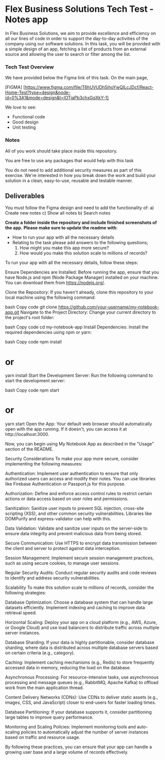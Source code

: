 # Flex Business Solutions Tech Test - Notes app

In Flex Business Solutions, we aim to provide excellence and efficiency on all our lines of code in order to support the day-to-day activities of the company using our software solutions. In this task, you will be provided with a simple design of an app, fetching a list of products from an external source and allowing the user to search or filter among the list.


### Tech Test Overview
We have provided below the Figma link of this task. On the main page,

[FIGMA] [https://www.figma.com/file/T6hUVUDh5ihoYwQILcJDcf/React-Home-Test?type=design&node-id=0%3A1&mode=design&t=lOTjaPb3chxGqXkY-1]

We love to see:
- Functional code
- Good design
- Unit testing


### Notes
All of you work should take place inside this repository.

You are free to use any packages that would help with this task

You do not need to add additional security measures as part of this exercise.
We're interested in how you break down the work and build your solution in a clean, easy-to-use, reusable and testable manner.


## Deliverables
You must follow the Figma design and need to add the functionality of:
a) Create new notes
c) Show all notes
b) Search notes

**Create a folder inside the repository and include finished screenshots of the app.**
**Please make sure to update the readme with**:

- How to run your app with all the necessary details
- Relating to the task please add answers to the following questions;
    1. How might you make this app more secure?
    2. How would you make this solution scale to millions of records?

To run your app with all the necessary details, follow these steps:

Ensure Dependencies are Installed: Before running the app, ensure that you have Node.js and npm (Node Package Manager) installed on your machine. You can download them from https://nodejs.org/.

Clone the Repository: If you haven't already, clone this repository to your local machine using the following command:

bash
Copy code
git clone https://github.com/your-username/my-notebook-app.git
Navigate to the Project Directory: Change your current directory to the project's root folder:

bash
Copy code
cd my-notebook-app
Install Dependencies: Install the required dependencies using npm or yarn:

bash
Copy code
npm install
# or
yarn install
Start the Development Server: Run the following command to start the development server:

bash
Copy code
npm start
# or
yarn start
Open the App: Your default web browser should automatically open with the app running. If it doesn't, you can access it at http://localhost:3000.

Now, you can begin using My Notebook App as described in the "Usage" section of the README.

Security Considerations
To make your app more secure, consider implementing the following measures:

Authentication: Implement user authentication to ensure that only authorized users can access and modify their notes. You can use libraries like Firebase Authentication or Passport.js for this purpose.

Authorization: Define and enforce access control rules to restrict certain actions or data access based on user roles and permissions.

Sanitization: Sanitize user inputs to prevent SQL injection, cross-site scripting (XSS), and other common security vulnerabilities. Libraries like DOMPurify and express-validator can help with this.

Data Validation: Validate and sanitize user inputs on the server-side to ensure data integrity and prevent malicious data from being stored.

Secure Communication: Use HTTPS to encrypt data transmission between the client and server to protect against data interception.

Session Management: Implement secure session management practices, such as using secure cookies, to manage user sessions.

Regular Security Audits: Conduct regular security audits and code reviews to identify and address security vulnerabilities.

Scalability
To make this solution scale to millions of records, consider the following strategies:

Database Optimization: Choose a database system that can handle large datasets efficiently. Implement indexing and caching to improve data retrieval speed.

Horizontal Scaling: Deploy your app on a cloud platform (e.g., AWS, Azure, or Google Cloud) and use load balancers to distribute traffic across multiple server instances.

Database Sharding: If your data is highly partitionable, consider database sharding, where data is distributed across multiple database servers based on certain criteria (e.g., category).

Caching: Implement caching mechanisms (e.g., Redis) to store frequently accessed data in memory, reducing the load on the database.

Asynchronous Processing: For resource-intensive tasks, use asynchronous processing and message queues (e.g., RabbitMQ, Apache Kafka) to offload work from the main application thread.

Content Delivery Networks (CDNs): Use CDNs to deliver static assets (e.g., images, CSS, and JavaScript) closer to end-users for faster loading times.

Database Partitioning: If your database supports it, consider partitioning large tables to improve query performance.

Monitoring and Scaling Policies: Implement monitoring tools and auto-scaling policies to automatically adjust the number of server instances based on traffic and resource usage.

By following these practices, you can ensure that your app can handle a growing user base and a large volume of records effectively.

